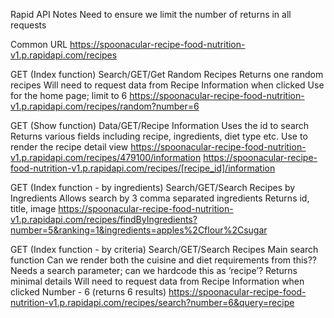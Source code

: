 Rapid API Notes
  Need to ensure we limit the number of returns in all requests

Common URL
  https://spoonacular-recipe-food-nutrition-v1.p.rapidapi.com/recipes

GET (Index function)
  Search/GET/Get Random Recipes
    Returns one random recipes
    Will need to request data from Recipe Information when clicked
    Use for the home page; limit to 6
    https://spoonacular-recipe-food-nutrition-v1.p.rapidapi.com/recipes/random?number=6


GET (Show function)
  Data/GET/Recipe Information
    Uses the id to search
    Returns various fields including recipe, ingredients, diet type etc.
    Use to render the recipe detail view
    https://spoonacular-recipe-food-nutrition-v1.p.rapidapi.com/recipes/479100/information
    https://spoonacular-recipe-food-nutrition-v1.p.rapidapi.com/recipes/[recipe_id]/information


GET (Index function - by ingredients)
  Search/GET/Search Recipes by Ingredients
    Allows search by 3 comma separated ingredients
    Returns id, title, image
    https://spoonacular-recipe-food-nutrition-v1.p.rapidapi.com/recipes/findByIngredients?number=5&ranking=1&ingredients=apples%2Cflour%2Csugar


GET (Index function - by criteria)
  Search/GET/Search Recipes
    Main search function
    Can we render both the cuisine and diet requirements from this??
    Needs a search parameter; can we hardcode this as ‘recipe’?
    Returns minimal details
    Will need to request data from Recipe Information when clicked
    Number - 6 (returns 6 results)
    https://spoonacular-recipe-food-nutrition-v1.p.rapidapi.com/recipes/search?number=6&query=recipe
